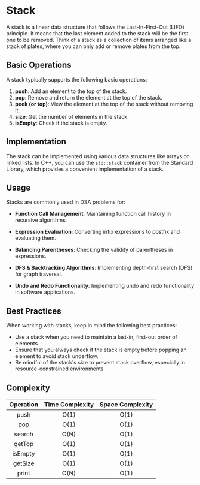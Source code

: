 # Stack

A stack is a linear data structure that follows the Last-In-First-Out (LIFO) principle. It means that the last element added to the stack will be the first one to be removed. Think of a stack as a collection of items arranged like a stack of plates, where you can only add or remove plates from the top.

## Basic Operations

A stack typically supports the following basic operations:

1. **push**: Add an element to the top of the stack.
2. **pop**: Remove and return the element at the top of the stack.
3. **peek (or top)**: View the element at the top of the stack without removing it.
4. **size**: Get the number of elements in the stack.
5. **isEmpty**: Check if the stack is empty.

## Implementation

The stack can be implemented using various data structures like arrays or linked lists. In C++, you can use the `std::stack` container from the Standard Library, which provides a convenient implementation of a stack.

## Usage

Stacks are commonly used in DSA problems for:

- **Function Call Management**: Maintaining function call history in recursive algorithms.

- **Expression Evaluation**: Converting infix expressions to postfix and evaluating them.

- **Balancing Parentheses**: Checking the validity of parentheses in expressions.

- **DFS & Backtracking Algorithms**: Implementing depth-first search (DFS) for graph traversal.

- **Undo and Redo Functionality**: Implementing undo and redo functionality in software applications.


## Best Practices

When working with stacks, keep in mind the following best practices:

- Use a stack when you need to maintain a last-in, first-out order of elements.
- Ensure that you always check if the stack is empty before popping an element to avoid stack underflow.
- Be mindful of the stack's size to prevent stack overflow, especially in resource-constrained environments.

## Complexity

| Operation   | Time Complexity | Space Complexity |
|:------------:|:----------------:|:-----------------:|
| push         | O(1)           | O(1)             |
| pop          | O(1)           | O(1)             |
| search       | O(N)           | O(1)             |
| getTop       | O(1)           | O(1)             |
| isEmpty      | O(1)           | O(1)             |
| getSize      | O(1)           | O(1)             |
| print        | O(N)           | O(1)             |